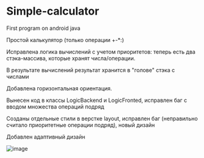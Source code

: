 # Simple-calculator
First program on android java

Простой калькулятор (только операции +-*:)

Исправлена логика вычислений с учетом приоритетов: теперь есть два стэка-массива, которые хранят числа/операции. 

В результате вычислений результат хранится в "голове" стэка с числами

Добавлена горизонтальная ориентация.

Вынесен код в классы LogicBackend и LogicFronted, исправлен баг с вводом множества операций подряд

Созданы отдельные стили в верстке layout, исправлен баг (неправильно считало приоритетные операции подряд), новый дизайн

Добавлен адаптивный дизайн


![image](https://user-images.githubusercontent.com/51761775/59781500-960a1800-92c4-11e9-8708-0a12f58de6a8.png)
